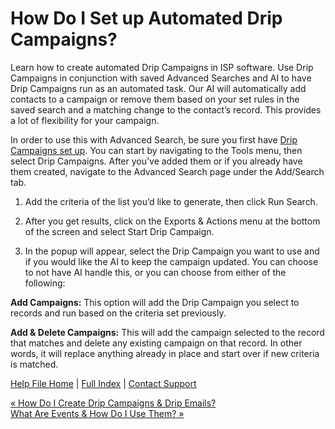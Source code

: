  How Do I Set up Automated Drip Campaigns?
==========

Learn how to create automated Drip Campaigns in ISP software. Use Drip Campaigns in conjunction with saved Advanced Searches and AI to have Drip Campaigns run as an automated task. Our AI will automatically add contacts to a campaign or remove them based on your set rules in the saved search and a matching change to the contact’s record. This provides a lot of flexibility for your campaign.

In order to use this with Advanced Search, be sure you first have [Drip Campaigns set up](https://ispolitical.com/How-to-Create-Drip-Campaigns-Drip-Emails/). You can start by navigating to the Tools menu, then select Drip Campaigns. After you’ve added them or if you already have them created, navigate to the Advanced Search page under the Add/Search tab.

1. Add the criteria of the list you’d like to generate, then click Run Search.

2. After you get results, click on the Exports & Actions menu at the bottom of the screen and select Start Drip Campaign.

3. In the popup will appear, select the Drip Campaign you want to use and if you would like the AI to keep the campaign updated. You can choose to not have AI handle this, or you can choose from either of the following:

**Add Campaigns:** This option will add the Drip Campaign you select to records and run based on the criteria set previously.

**Add & Delete Campaigns:** This will add the campaign selected to the record that matches and delete any existing campaign on that record. In other words, it will replace anything already in place and start over if new criteria is matched.

[Help File Home](/help/) | [Full Index](/Help-File-Directory/) | [Contact Support](mailto:support@ISPolitical.com)

[« How Do I Create Drip Campaigns & Drip Emails?](/How-to-Create-Drip-Campaigns-Drip-Emails)  
[What Are Events & How Do I Use Them? »](/What-Are-Events-How-Do-I-Use-Them)